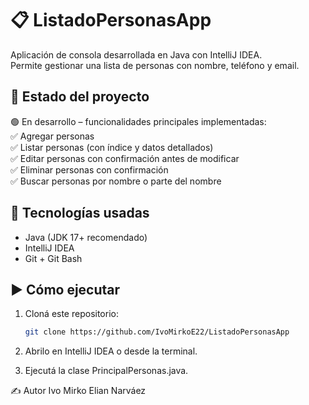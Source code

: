 # 📋 ListadoPersonasApp

Aplicación de consola desarrollada en Java con IntelliJ IDEA.  
Permite gestionar una lista de personas con nombre, teléfono y email.

## 🚀 Estado del proyecto

🟢 En desarrollo – funcionalidades principales implementadas:  
✅ Agregar personas  
✅ Listar personas (con índice y datos detallados)  
✅ Editar personas con confirmación antes de modificar  
✅ Eliminar personas con confirmación  
✅ Buscar personas por nombre o parte del nombre  

## 📌 Tecnologías usadas

- Java (JDK 17+ recomendado)
- IntelliJ IDEA
- Git + Git Bash

## ▶️ Cómo ejecutar

1. Cloná este repositorio:
   ```bash
   git clone https://github.com/IvoMirkoE22/ListadoPersonasApp

2. Abrilo en IntelliJ IDEA o desde la terminal.

3. Ejecutá la clase PrincipalPersonas.java.

✍️ Autor
Ivo Mirko Elian Narváez

